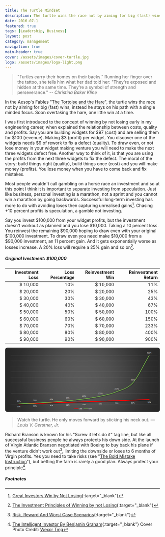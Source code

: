```yaml
---
title: The Turtle Mindset
description: The turtle wins the race not by aiming for big (fast) wins, instead he stays on his path with a single minded focus.
date: 2016-07-1
featured: true
tags: [Leadership, Business]
layout: post
category: management
navigation: true
main-header: true
cover: /assets/images/cover-turtle.jpg
logo: /assets/images/logo-light.png
---
```


> "Turtles carry their homes on their backs." Running her finger over the tattoo, she tells him what her dad told her: "They're exposed and hidden at the same time. They're a symbol of strength and perseverance."
> <cite> -- Christina Baker Kline</cite>

In the Aesop's Fables "[The Tortoise and the Hare](https://en.wikipedia.org/wiki/The_Tortoise_and_the_Hare)", the turtle wins the race not by aiming for big (fast) wins, instead he stays on his path with a single minded focus. Soon overtaking the hare, one little win at a time.

I was first introduced to the concept of winning by not losing early in my engineering career, when explained the relationship between costs, quality and profits. Say you are building widgets for $97 (cost) and are selling them for $100 (revenue). Making $3 (profit) per widget. You discover one of the widgets needs $9 of rework to fix a defect (quality). To draw even, or not lose money in your widget making venture you will need to make the next three widgets defect free. Another way to think of it, is that you are using the profits from the next three widgets to fix the defect. The moral of the story: build things right (quality), build things once (cost) and you will make money (profits). You lose money when you have to come back and fix mistakes.

Most people wouldn't call gambling on a horse race an investment and so at this point I think it is important to separate investing from speculation. Just like business, personal investing is a marathon, not a sprint and you cannot win a marathon by going backwards. Successful long-term investing has more to do with avoiding loses then capturing unrealised gains[^great]. Chasing +10 percent profits is speculation, a gamble not investing.

Say you invest $100,000 from your widget profits, but the investment doesn't workout as planned and you lose $10,000. Taking a 10 percent loss. You reinvest the remaining $90,000 hoping to draw even with your original $100,000 investment. To draw even you need make $10,000 from a $90,000 investment, an 11 percent gain. And it gets exponentially worse as losses increase. A 20% loss will require a 25% gain and so on[^reckoning].

##### Original Ivestment: $100,000

| Investment Loss | Loss Percentage | Reinvestment Win | Reinvestment Return |
|----------------:|----------------:|-----------------:|--------------------:|
| $        10,000 |             10% | $         10,000 |                 11% |
| $        20,000 |             20% | $         20,000 |                 25% |
| $        30,000 |             30% | $         30,000 |                 43% |
| $        40,000 |             40% | $         40,000 |                 67% |
| $        50,000 |             50% | $         50,000 |                100% |
| $        60,000 |             60% | $         60,000 |                150% |
| $        70,000 |             70% | $         70,000 |                233% |
| $        80,000 |             80% | $         80,000 |                400% |
| $        90,000 |             90% | $         90,000 |                900% |

![Win Loss - Percentage Graph](/assets/images/win-loss-ratio-graph.jpg "Win Loss Precentage Graph")

> Watch the turtle. He only moves forward by sticking his neck out.
> <cite> —Louis V. Gerstner, Jr.</cite>

Richard Branson is known for his "Screw it let’s do it" tag line, but like all successful business people he always protects his down side. At the launch of Virgin Atlantic Branson negotiated with Boeing to buy back his plane if the venture didn't work out[^branson], limiting the downside or loses to 6 months of Virgin profits. Yes you need to take risks (see  "[The Bold Mistake Instruction](/creativity/the-bold-mistake-instruction.html)"), but betting the farm is rarely a good plan. Always protect your principle[^TIP].

##### Footnotes
[^reckoning]: [The Investment Principles of Winning by not Losing](http://www.dailyreckoning.com.au/investment-principles-winning-losing/2014/08/13/){:target="_blank"}
[^great]: [Great Investors Win by Not Losing](https://www.linkedin.com/pulse/great-investors-win-losing-daniel-crosby-ph-d-){:target="_blank"}
[^branson]: [Risk, Reward And Worst Case Scenarios](http://www.forbes.com/sites/alisoncoleman/2014/05/11/risk-reward-and-worst-case-scenarios-how-entrepreneurs-like-richard-branson-and-tony-hsieh-call-it/#279756b3c28c){:target="_blank"}
[^TIP]: [The Intelligent Investor By Benjamin Graham](https://www.theinvestorspodcast.com/the-intelligent-investor-benjamin-graham/){:target="_blank"}
Cover Photo Credit: [Wexor Tmg](https://unsplash.com/photos/L-2p8fapOA8)
